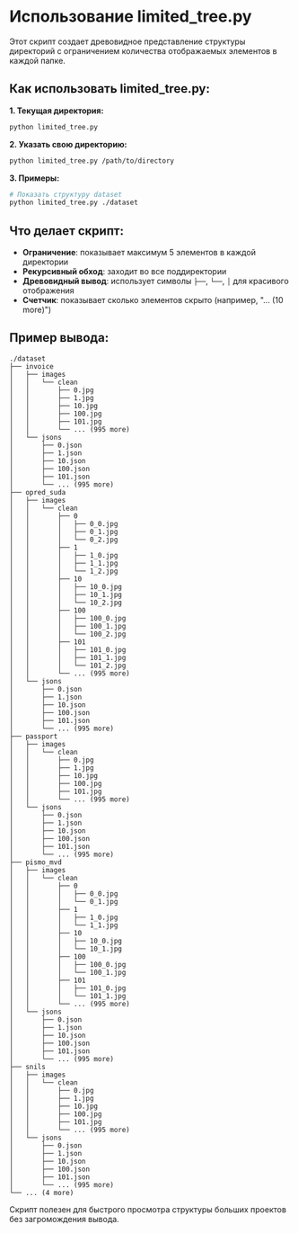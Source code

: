 # Использование limited_tree.py

Этот скрипт создает древовидное представление структуры директорий с ограничением количества отображаемых элементов в каждой папке.

## Как использовать limited_tree.py:

**1. Текущая директория:**
```bash
python limited_tree.py
```

**2. Указать свою директорию:**
```bash
python limited_tree.py /path/to/directory
```

**3. Примеры:**
```bash
# Показать структуру dataset
python limited_tree.py ./dataset
```

## Что делает скрипт:

- **Ограничение**: показывает максимум 5 элементов в каждой директории
- **Рекурсивный обход**: заходит во все поддиректории
- **Древовидный вывод**: использует символы `├──`, `└──`, `│` для красивого отображения
- **Счетчик**: показывает сколько элементов скрыто (например, "... (10 more)")

## Пример вывода:
```
./dataset
├── invoice
│   ├── images
│   │   └── clean
│   │       ├── 0.jpg
│   │       ├── 1.jpg
│   │       ├── 10.jpg
│   │       ├── 100.jpg
│   │       ├── 101.jpg
│   │       └── ... (995 more)
│   └── jsons
│       ├── 0.json
│       ├── 1.json
│       ├── 10.json
│       ├── 100.json
│       ├── 101.json
│       └── ... (995 more)
├── opred_suda
│   ├── images
│   │   └── clean
│   │       ├── 0
│   │       │   ├── 0_0.jpg
│   │       │   ├── 0_1.jpg
│   │       │   └── 0_2.jpg
│   │       ├── 1
│   │       │   ├── 1_0.jpg
│   │       │   ├── 1_1.jpg
│   │       │   └── 1_2.jpg
│   │       ├── 10
│   │       │   ├── 10_0.jpg
│   │       │   ├── 10_1.jpg
│   │       │   └── 10_2.jpg
│   │       ├── 100
│   │       │   ├── 100_0.jpg
│   │       │   ├── 100_1.jpg
│   │       │   └── 100_2.jpg
│   │       ├── 101
│   │       │   ├── 101_0.jpg
│   │       │   ├── 101_1.jpg
│   │       │   └── 101_2.jpg
│   │       └── ... (995 more)
│   └── jsons
│       ├── 0.json
│       ├── 1.json
│       ├── 10.json
│       ├── 100.json
│       ├── 101.json
│       └── ... (995 more)
├── passport
│   ├── images
│   │   └── clean
│   │       ├── 0.jpg
│   │       ├── 1.jpg
│   │       ├── 10.jpg
│   │       ├── 100.jpg
│   │       ├── 101.jpg
│   │       └── ... (995 more)
│   └── jsons
│       ├── 0.json
│       ├── 1.json
│       ├── 10.json
│       ├── 100.json
│       ├── 101.json
│       └── ... (995 more)
├── pismo_mvd
│   ├── images
│   │   └── clean
│   │       ├── 0
│   │       │   ├── 0_0.jpg
│   │       │   └── 0_1.jpg
│   │       ├── 1
│   │       │   ├── 1_0.jpg
│   │       │   └── 1_1.jpg
│   │       ├── 10
│   │       │   ├── 10_0.jpg
│   │       │   └── 10_1.jpg
│   │       ├── 100
│   │       │   ├── 100_0.jpg
│   │       │   └── 100_1.jpg
│   │       ├── 101
│   │       │   ├── 101_0.jpg
│   │       │   └── 101_1.jpg
│   │       └── ... (995 more)
│   └── jsons
│       ├── 0.json
│       ├── 1.json
│       ├── 10.json
│       ├── 100.json
│       ├── 101.json
│       └── ... (995 more)
├── snils
│   ├── images
│   │   └── clean
│   │       ├── 0.jpg
│   │       ├── 1.jpg
│   │       ├── 10.jpg
│   │       ├── 100.jpg
│   │       ├── 101.jpg
│   │       └── ... (995 more)
│   └── jsons
│       ├── 0.json
│       ├── 1.json
│       ├── 10.json
│       ├── 100.json
│       ├── 101.json
│       └── ... (995 more)
└── ... (4 more)
```

Скрипт полезен для быстрого просмотра структуры больших проектов без загромождения вывода.